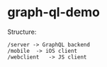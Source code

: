 # graph-ql-demo


Structure:

```
/server -> GraphQL backend
/mobile  -> iOS client
/webclient   -> JS client
```
